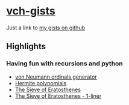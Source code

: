 # [vch-gists](https://gist.github.com/VC-H)
Just a link to [my gists on github](https://gist.github.com/VC-H)

## Highlights

### Having fun with recursions and python
* [von Neumann ordinals generator](https://gist.github.com/VC-H/6ace00e5ce47d1e845381c8b6be91f4b)
* [Hermite polynomials](https://gist.github.com/VC-H/237b1bde55f8da1589ebe51bfa0741d6)
* [The Sieve of Eratosthenes](https://gist.github.com/VC-H/126c0b8aa129f45b36aa3a05d4acab4a)
* [The Sieve of Eratosthenes - 1-liner](https://gist.github.com/VC-H/19accbd6e45f6840f5a5d93478f5daff)

